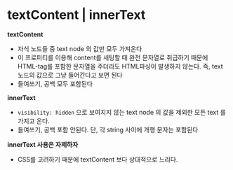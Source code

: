 # textContent | innerText

**textContent**

- 자식 노드들 중 text node 의 값만 모두 가져온다
- 이 프로퍼티를 이용해 content를 세팅할 때 완전 문자열로 취급하기 때문에 HTML-tag를 포함한 문자열을 주더라도 HTML파싱이 발생하지 않는다. 즉, text 노드의 값으로 그냥 들어간다고 보면 된다
- 들여쓰기, 공백 모두 포함된다

**innerText**

- `visibility: hidden` 으로 보여지지 않는 text node 의 값을 제외한 모든 text 를 가지고 온다.
- 들여쓰기, 공백 포함 안된다. 단, 각 string 사이에 개행 문자는 포함된다

**innerText 사용은 자제하자**

- CSS를 고려하기 때문에 textContent 보다 상대적으로 느리다.
